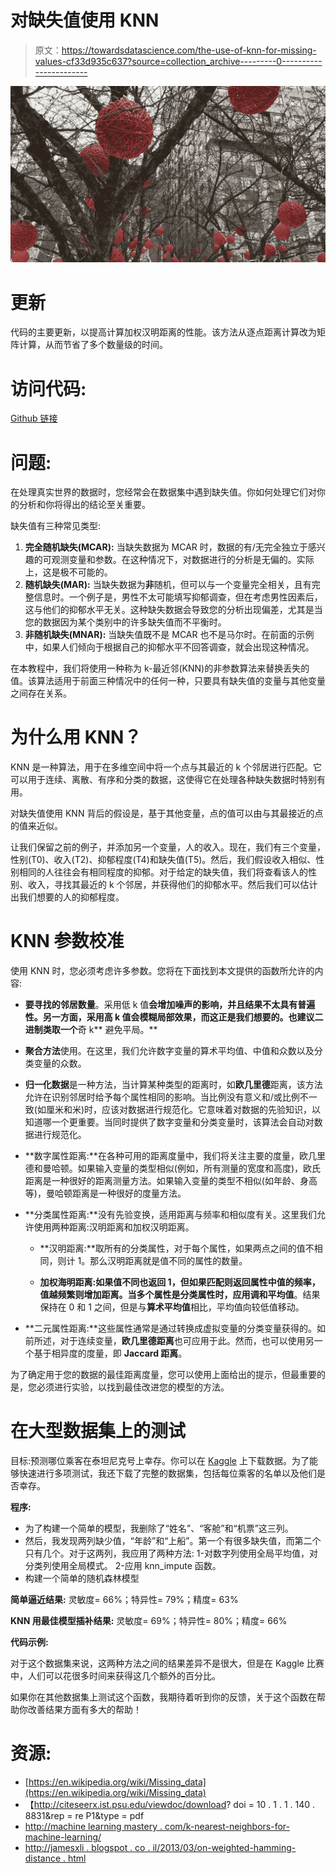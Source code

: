 # 对缺失值使用 KNN

> 原文：<https://towardsdatascience.com/the-use-of-knn-for-missing-values-cf33d935c637?source=collection_archive---------0----------------------->

![](img/36b38c12d3142d2c3370526d4d74a665.png)

# **更新**

代码的主要更新，以提高计算加权汉明距离的性能。该方法从逐点距离计算改为矩阵计算，从而节省了多个数量级的时间。

# 访问代码:

[Github 链接](https://gist.github.com/YohanObadia/b310793cd22a4427faaadd9c381a5850)

# 问题:

在处理真实世界的数据时，您经常会在数据集中遇到缺失值。你如何处理它们对你的分析和你将得出的结论至关重要。

缺失值有三种常见类型:

1.  **完全随机缺失(MCAR):** 当缺失数据为 MCAR 时，数据的有/无完全独立于感兴趣的可观测变量和参数。在这种情况下，对数据进行的分析是无偏的。实际上，这是极不可能的。
2.  **随机缺失(MAR):** 当缺失数据为**非**随机，但可以与一个变量完全相关，且有完整信息时。一个例子是，男性不太可能填写抑郁调查，但在考虑男性因素后，这与他们的抑郁水平无关。这种缺失数据会导致您的分析出现偏差，尤其是当您的数据因为某个类别中的许多缺失值而不平衡时。
3.  **非随机缺失(MNAR):** 当缺失值既不是 MCAR 也不是马尔时。在前面的示例中，如果人们倾向于根据自己的抑郁水平不回答调查，就会出现这种情况。

在本教程中，我们将使用一种称为 k-最近邻(KNN)的非参数算法来替换丢失的值。该算法适用于前面三种情况中的任何一种，只要具有缺失值的变量与其他变量之间存在关系。

# 为什么用 KNN？

KNN 是一种算法，用于在多维空间中将一个点与其最近的 k 个邻居进行匹配。它可以用于连续、离散、有序和分类的数据，这使得它在处理各种缺失数据时特别有用。

对缺失值使用 KNN 背后的假设是，基于其他变量，点的值可以由与其最接近的点的值来近似。

让我们保留之前的例子，并添加另一个变量，人的收入。现在，我们有三个变量，性别(T0)、收入(T2)、抑郁程度(T4)和缺失值(T5)。然后，我们假设收入相似、性别相同的人往往会有相同程度的抑郁。对于给定的缺失值，我们将查看该人的性别、收入，寻找其最近的 k 个邻居，并获得他们的抑郁水平。然后我们可以估计出我们想要的人的抑郁程度。

# KNN 参数校准

使用 KNN 时，您必须考虑许多参数。您将在下面找到本文提供的函数所允许的内容:

*   **要寻找的邻居数量**。采用低 k 值**会增加噪声的影响，并且结果不太具有普遍性。另一方面，采用高 k 值会模糊局部效果，而这正是我们想要的。也建议二进制类取一个**奇 k** 避免平局。**
*   **聚合方法**使用。在这里，我们允许数字变量的算术平均值、中值和众数以及分类变量的众数。
*   **归一化数据**是一种方法，当计算某种类型的距离时，如**欧几里德**距离，该方法允许在识别邻居时给予每个属性相同的影响。当比例没有意义和/或比例不一致(如厘米和米)时，应该对数据进行规范化。它意味着对数据的先验知识，以知道哪一个更重要。当同时提供了数字变量和分类变量时，该算法会自动对数据进行规范化。
*   **数字属性距离:**在各种可用的距离度量中，我们将关注主要的度量，欧几里德和曼哈顿。如果输入变量的类型相似(例如，所有测量的宽度和高度)，欧氏距离是一种很好的距离测量方法。如果输入变量的类型不相似(如年龄、身高等)，曼哈顿距离是一种很好的度量方法。
*   **分类属性距离:**没有先验变换，适用距离与频率和相似度有关。这里我们允许使用两种距离:汉明距离和加权汉明距离。

    - **汉明距离:**取所有的分类属性，对于每个属性，如果两点之间的值不相同，则计 1。那么汉明距离就是值不同的属性的数量。

    - **加权海明距离:**如果值不同也返回 1，但如果匹配则返回属性中值的频率，值越频繁则增加距离。当多个属性是分类属性时，应用**调和平均值**。结果保持在 0 和 1 之间，但是与**算术平均值**相比，平均值向较低值移动。
*   **二元属性距离:**这些属性通常是通过转换成虚拟变量的分类变量获得的。如前所述，对于连续变量，**欧几里德距离**也可应用于此。然而，也可以使用另一个基于相异度的度量，即 **Jaccard 距离**。

为了确定用于您的数据的最佳距离度量，您可以使用上面给出的提示，但最重要的是，您必须进行实验，以找到最佳改进您的模型的方法。

# 在大型数据集上的测试

目标:预测哪位乘客在泰坦尼克号上幸存。你可以在 [Kaggle](https://www.kaggle.com/c/titanic/data) 上下载数据。为了能够快速进行多项测试，我还下载了完整的数据集，包括每位乘客的名单以及他们是否幸存。

**程序:**

*   为了构建一个简单的模型，我删除了“姓名”、“客舱”和“机票”这三列。
*   然后，我发现两列缺少值，“年龄”和“上船”。第一个有很多缺失值，而第二个只有几个。对于这两列，我应用了两种方法:
    1-对数字列使用全局平均值，对分类列使用全局模式。
    2-应用 knn_impute 函数。
*   构建一个简单的随机森林模型

**简单逼近结果:** 灵敏度= 66%；特异性= 79%；精度= 63%

**KNN 用最佳模型插补结果:** 灵敏度= 69%；特异性= 80%；精度= 66%

**代码示例:**

对于这个数据集来说，这两种方法之间的结果差异不是很大，但是在 Kaggle 比赛中，人们可以花很多时间来获得这几个额外的百分比。

如果你在其他数据集上测试这个函数，我期待着听到你的反馈，关于这个函数在帮助你改善结果方面有多大的帮助！

# 资源:

*   [https://en.wikipedia.org/wiki/Missing_data](https://en.wikipedia.org/wiki/Missing_data)
*   【http://citeseerx.ist.psu.edu/viewdoc/download? doi = 10 . 1 . 1 . 140 . 8831&rep = re P1&type = pdf
*   [http://machine learning mastery . com/k-nearest-neighbors-for-machine-learning/](http://machinelearningmastery.com/k-nearest-neighbors-for-machine-learning/)
*   [http://jamesxli . blogspot . co . il/2013/03/on-weighted-hamming-distance . html](http://jamesxli.blogspot.co.il/2013/03/on-weighted-hamming-distance.html)